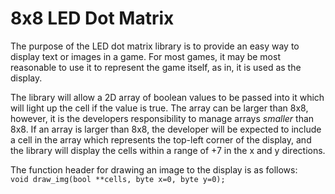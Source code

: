 # 8x8 LED Dot Matrix

The purpose of the LED dot matrix library is to provide an easy way to display
text or images in a game. For most games, it may be most reasonable to use it
to represent the game itself, as in, it is used as the display.

The library will allow a 2D array of boolean values to be passed into it which
will light up the cell if the value is true. The array can be larger than 8x8,
however, it is the developers responsibility to manage arrays *smaller* than
8x8. If an array is larger than 8x8, the developer will be expected to include
a cell in the array which represents the top-left corner of the display, and
the library will display the cells within a range of +7 in the x and y
directions.

The function header for drawing an image to the display is as follows:  
`void draw_img(bool **cells, byte x=0, byte y=0);`
